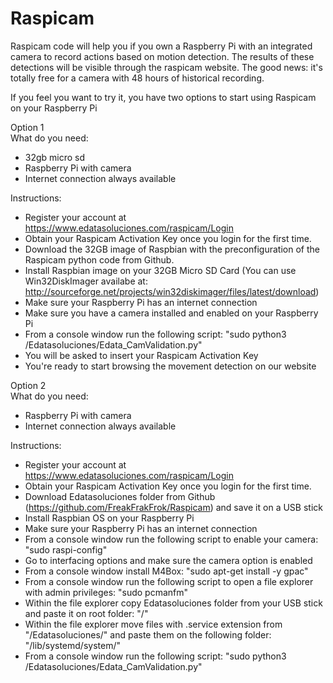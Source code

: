 # Raspicam

Raspicam code will help you if you own a Raspberry Pi with an integrated camera to record actions based on motion detection. The results of these detections will be visible through the raspicam website. The good news: it's totally free for a camera with 48 hours of historical recording.

If you feel you want to try it, you have two options to start using Raspicam on your Raspberry Pi

Option 1<br/>
What do you need:
- 32gb micro sd
- Raspberry Pi with camera
- Internet connection always available

Instructions:
- Register your account at https://www.edatasoluciones.com/raspicam/Login
- Obtain your Raspicam Activation Key once you login for the first time.
- Download the 32GB image of Raspbian with the preconfiguration of the Raspicam python code from Github.
- Install Raspbian image on your 32GB Micro SD Card (You can use Win32DiskImager availabe at:
http://sourceforge.net/projects/win32diskimager/files/latest/download)
- Make sure your Raspberry Pi has an internet connection
- Make sure you have a camera installed and enabled on your Raspberry Pi
- From a console window run the following script: "sudo python3 /Edatasoluciones/Edata_CamValidation.py"
- You will be asked to insert your Raspicam Activation Key
- You're ready to start browsing the movement detection on our website

Option 2<br/>
What do you need:
- Raspberry Pi with camera
- Internet connection always available

Instructions:
- Register your account at https://www.edatasoluciones.com/raspicam/Login
- Obtain your Raspicam Activation Key once you login for the first time.
- Download Edatasoluciones folder from Github (https://github.com/FreakFrakFrok/Raspicam) and save it on a USB stick
- Install Raspbian OS on your Raspberry Pi
- Make sure your Raspberry Pi has an internet connection
- From a console window run the following script to enable your camera: "sudo raspi-config"
- Go to interfacing options and make sure the camera option is enabled
- From a console window install M4Box: "sudo apt-get install -y gpac"
- From a console window run the following script to open a file explorer with admin privileges: "sudo pcmanfm"
- Within the file explorer copy Edatasoluciones folder from your USB stick and paste it on root folder: "/" 
- Within the file explorer move files with .service extension from "/Edatasoluciones/" and paste them on the following folder: "/lib/systemd/system/"
- From a console window run the following script: "sudo python3 /Edatasoluciones/Edata_CamValidation.py"
